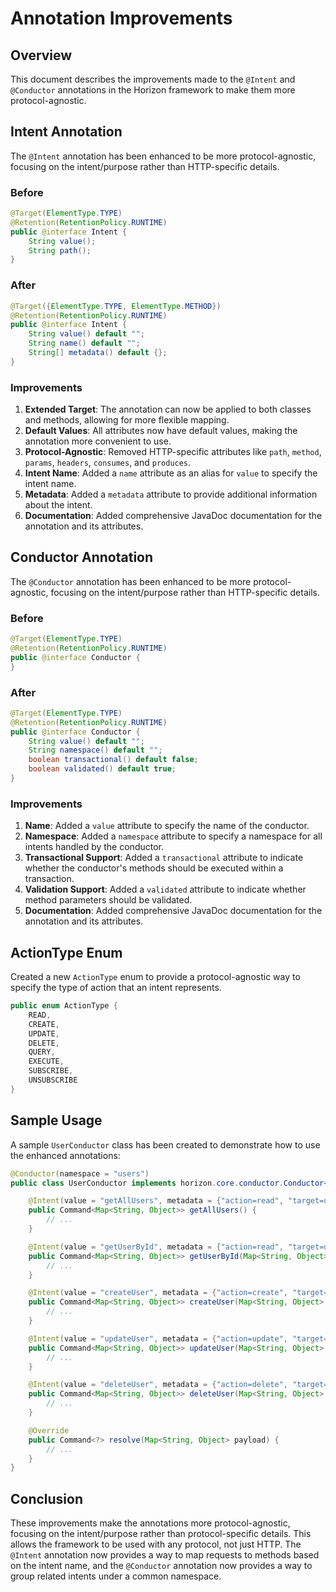 # Annotation Improvements

## Overview

This document describes the improvements made to the `@Intent` and `@Conductor` annotations in the Horizon framework to make them more protocol-agnostic.

## Intent Annotation

The `@Intent` annotation has been enhanced to be more protocol-agnostic, focusing on the intent/purpose rather than HTTP-specific details.

### Before

```java
@Target(ElementType.TYPE)
@Retention(RetentionPolicy.RUNTIME)
public @interface Intent {
    String value();
    String path();
}
```

### After

```java
@Target({ElementType.TYPE, ElementType.METHOD})
@Retention(RetentionPolicy.RUNTIME)
public @interface Intent {
    String value() default "";
    String name() default "";
    String[] metadata() default {};
}
```

### Improvements

1. **Extended Target**: The annotation can now be applied to both classes and methods, allowing for more flexible mapping.
2. **Default Values**: All attributes now have default values, making the annotation more convenient to use.
3. **Protocol-Agnostic**: Removed HTTP-specific attributes like `path`, `method`, `params`, `headers`, `consumes`, and `produces`.
4. **Intent Name**: Added a `name` attribute as an alias for `value` to specify the intent name.
5. **Metadata**: Added a `metadata` attribute to provide additional information about the intent.
6. **Documentation**: Added comprehensive JavaDoc documentation for the annotation and its attributes.

## Conductor Annotation

The `@Conductor` annotation has been enhanced to be more protocol-agnostic, focusing on the intent/purpose rather than HTTP-specific details.

### Before

```java
@Target(ElementType.TYPE)
@Retention(RetentionPolicy.RUNTIME)
public @interface Conductor {
}
```

### After

```java
@Target(ElementType.TYPE)
@Retention(RetentionPolicy.RUNTIME)
public @interface Conductor {
    String value() default "";
    String namespace() default "";
    boolean transactional() default false;
    boolean validated() default true;
}
```

### Improvements

1. **Name**: Added a `value` attribute to specify the name of the conductor.
2. **Namespace**: Added a `namespace` attribute to specify a namespace for all intents handled by the conductor.
3. **Transactional Support**: Added a `transactional` attribute to indicate whether the conductor's methods should be executed within a transaction.
4. **Validation Support**: Added a `validated` attribute to indicate whether method parameters should be validated.
5. **Documentation**: Added comprehensive JavaDoc documentation for the annotation and its attributes.

## ActionType Enum

Created a new `ActionType` enum to provide a protocol-agnostic way to specify the type of action that an intent represents.

```java
public enum ActionType {
    READ,
    CREATE,
    UPDATE,
    DELETE,
    QUERY,
    EXECUTE,
    SUBSCRIBE,
    UNSUBSCRIBE
}
```

## Sample Usage

A sample `UserConductor` class has been created to demonstrate how to use the enhanced annotations:

```java
@Conductor(namespace = "users")
public class UserConductor implements horizon.core.conductor.Conductor<Map<String, Object>> {

    @Intent(value = "getAllUsers", metadata = {"action=read", "target=users"})
    public Command<Map<String, Object>> getAllUsers() {
        // ...
    }

    @Intent(value = "getUserById", metadata = {"action=read", "target=user", "param=id"})
    public Command<Map<String, Object>> getUserById(Map<String, Object> payload) {
        // ...
    }

    @Intent(value = "createUser", metadata = {"action=create", "target=user"})
    public Command<Map<String, Object>> createUser(Map<String, Object> payload) {
        // ...
    }

    @Intent(value = "updateUser", metadata = {"action=update", "target=user", "param=id"})
    public Command<Map<String, Object>> updateUser(Map<String, Object> payload) {
        // ...
    }

    @Intent(value = "deleteUser", metadata = {"action=delete", "target=user", "param=id"})
    public Command<Map<String, Object>> deleteUser(Map<String, Object> payload) {
        // ...
    }

    @Override
    public Command<?> resolve(Map<String, Object> payload) {
        // ...
    }
}
```

## Conclusion

These improvements make the annotations more protocol-agnostic, focusing on the intent/purpose rather than protocol-specific details. This allows the framework to be used with any protocol, not just HTTP. The `@Intent` annotation now provides a way to map requests to methods based on the intent name, and the `@Conductor` annotation now provides a way to group related intents under a common namespace.
